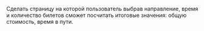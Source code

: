Сделать страницу на которой пользователь выбрав направление, время и количество билетов сможет посчитать итоговые значения: общую стоимость, время в пути.